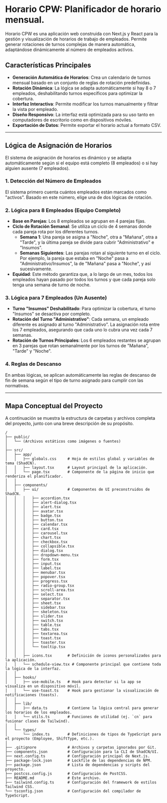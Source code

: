 # Horario CPW: Planificador de horario mensual.

Horario CPW es una aplicación web construida con Next.js y React para la gestión y visualización de horarios de trabajo de empleados. Permite generar rotaciones de turnos complejas de manera automática, adaptándose dinámicamente al número de empleados activos.

## Características Principales

-   **Generación Automática de Horarios**: Crea un calendario de turnos mensual basado en un conjunto de reglas de rotación predefinidas.
-   **Rotación Dinámica**: La lógica se adapta automáticamente si hay 8 o 7 empleados, deshabilitando turnos específicos para optimizar la cobertura.
-   **Interfaz Interactiva**: Permite modificar los turnos manualmente y filtrar la vista por empleado.
-   **Diseño Responsivo**: La interfaz está optimizada para su uso tanto en computadores de escritorio como en dispositivos móviles.
-   **Exportación de Datos**: Permite exportar el horario actual a formato CSV.

---

## Lógica de Asignación de Horarios

El sistema de asignación de horarios es dinámico y se adapta automáticamente según si el equipo está completo (8 empleados) o si hay alguien ausente (7 empleados).

### 1. Detección del Número de Empleados
El sistema primero cuenta cuántos empleados están marcados como "activos". Basado en este número, elige una de dos lógicas de rotación.

### 2. Lógica para 8 Empleados (Equipo Completo)
-   **Base en Parejas**: Los 8 empleados se agrupan en 4 parejas fijas.
-   **Ciclo de Rotación Semanal**: Se utiliza un ciclo de 4 semanas donde cada pareja rota por los diferentes turnos.
    -   **Semana 1**: Una pareja se asigna a "Noche", otra a "Mañana", otra a "Tarde", y la última pareja se divide para cubrir "Administrativo" e "Insumos".
    -   **Semanas Siguientes**: Las parejas rotan al siguiente turno en el ciclo. Por ejemplo, la pareja que estaba en "Noche" pasa a "Administrativo/Insumos", la de "Mañana" pasa a "Noche", y así sucesivamente.
-   **Equidad**: Este método garantiza que, a lo largo de un mes, todos los empleados hayan pasado por todos los turnos y que cada pareja solo tenga una semana de turno de noche.

### 3. Lógica para 7 Empleados (Un Ausente)
-   **Turno "Insumos" Deshabilitado**: Para optimizar la cobertura, el turno "Insumos" se desactiva por completo.
-   **Rotación del Turno "Administrativo"**: Cada semana, un empleado diferente es asignado al turno "Administrativo". La asignación rota entre los 7 empleados, asegurando que cada uno lo cubra una vez cada 7 semanas.
-   **Rotación de Turnos Principales**: Los 6 empleados restantes se agrupan en 3 parejas que rotan semanalmente por los turnos de "Mañana", "Tarde" y "Noche".

### 4. Reglas de Descanso
En ambas lógicas, se aplican automáticamente las reglas de descanso de fin de semana según el tipo de turno asignado para cumplir con las normativas.

---

## Mapa Conceptual del Proyecto

A continuación se muestra la estructura de carpetas y archivos completa del proyecto, junto con una breve descripción de su propósito.

```
/
├── public/
│   └── (Archivos estáticos como imágenes o fuentes)
│
├── src/
│   ├── app/
│   │   ├── globals.css     # Hoja de estilos global y variables de tema (ShadCN).
│   │   ├── layout.tsx      # Layout principal de la aplicación.
│   │   └── page.tsx        # Componente de la página de inicio que renderiza el planificador.
│   │
│   ├── components/
│   │   ├── ui/             # Componentes de UI preconstruidos de ShadCN.
│   │   │   ├── accordion.tsx
│   │   │   ├── alert-dialog.tsx
│   │   │   ├── alert.tsx
│   │   │   ├── avatar.tsx
│   │   │   ├── badge.tsx
│   │   │   ├── button.tsx
│   │   │   ├── calendar.tsx
│   │   │   ├── card.tsx
│   │   │   ├── carousel.tsx
│   │   │   ├── chart.tsx
│   │   │   ├── checkbox.tsx
│   │   │   ├── collapsible.tsx
│   │   │   ├── dialog.tsx
│   │   │   ├── dropdown-menu.tsx
│   │   │   ├── form.tsx
│   │   │   ├── input.tsx
│   │   │   ├── label.tsx
│   │   │   ├── menubar.tsx
│   │   │   ├── popover.tsx
│   │   │   ├── progress.tsx
│   │   │   ├── radio-group.tsx
│   │   │   ├── scroll-area.tsx
│   │   │   ├── select.tsx
│   │   │   ├── separator.tsx
│   │   │   ├── sheet.tsx
│   │   │   ├── sidebar.tsx
│   │   │   ├── skeleton.tsx
│   │   │   ├── slider.tsx
│   │   │   ├── switch.tsx
│   │   │   ├── table.tsx
│   │   │   ├── tabs.tsx
│   │   │   ├── textarea.tsx
│   │   │   ├── toast.tsx
│   │   │   ├── toaster.tsx
│   │   │   └── tooltip.tsx
│   │   │
│   │   ├── icons.tsx       # Definición de iconos personalizados para la aplicación.
│   │   └── schedule-view.tsx # Componente principal que contiene toda la lógica de la interfaz.
│   │
│   ├── hooks/
│   │   ├── use-mobile.ts   # Hook para detectar si la app se visualiza en un dispositivo móvil.
│   │   └── use-toast.ts    # Hook para gestionar la visualización de notificaciones (toasts).
│   │
│   ├── lib/
│   │   ├── data.ts         # Contiene la lógica central para generar los horarios de los empleados.
│   │   └── utils.ts        # Funciones de utilidad (ej. `cn` para fusionar clases de Tailwind).
│   │
│   └── types/
│       └── index.ts        # Definiciones de tipos de TypeScript para el proyecto (Employee, ShiftType, etc.).
│
├── .gitignore              # Archivos y carpetas ignorados por Git.
├── components.json         # Configuración para la CLI de ShadCN/UI.
├── next.config.ts          # Configuración principal de Next.js.
├── package-lock.json       # Lockfile de las dependencias de NPM.
├── package.json            # Lista de dependencias y scripts del proyecto.
├── postcss.config.js       # Configuración de PostCSS.
├── README.md               # Este archivo.
├── tailwind.config.ts      # Configuración del framework de estilos Tailwind CSS.
└── tsconfig.json           # Configuración del compilador de TypeScript.
```
